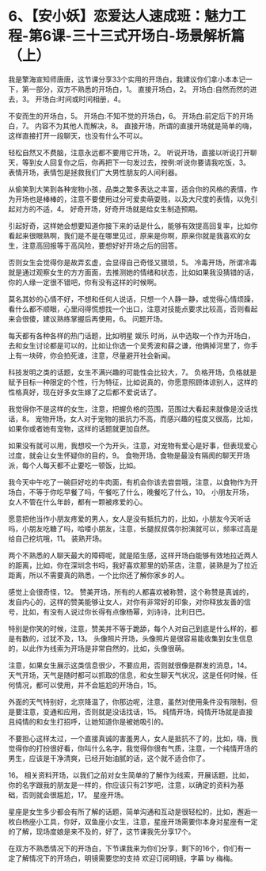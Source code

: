 # 6、【安小妖】恋爱达人速成班：魅力工程-第6课-三十三式开场白-场景解析篇（上）

我是擎海宣知师唐唐，这节课分享33个实用的开场白，我建议你们拿小本本记一下，第一部分，双方不熟悉的开场白，1。 直接开场白，2。 开场白:自然而然的进去，3。 开场白:时间或时间相册，4。

 不安而生的开场白，5。 开场白:不知不觉的开场白，6。 开场白:前定后下的开场白，7。 内容不为其他人而解决，8。 直接开场，所谓的直接开场就是简单的嗨，这样直接打开一段聊天，也没有什么不可以。

轻松自然又不费脑，注意永远都不要用它开场，2。 听说开场，直接以听说打开聊天，等到女人回复你之后，你再把下一句发过去，按例:听说你要请我吃饭，3。 表情开场，表情包是拯救我们广大男性朋友的人间利器。

从偷笑到大笑到各种宠物小孩，品类之繁多表达之丰富，适合你的风格的表情，作为开场也是棒棒的，注意不要使用过分可爱卖萌耍贱，以及大尺度的表情，以免引起对方的不适，4。 好奇开场，好奇开场就是给女生制造预期。

引起好奇，这样她会想要知道你接下来的话是什么，能够有效提高回复率，比如你看起来很眼熟啊，我们是不是在哪里见过，原来是你啊，原来你就是我喜欢的女生，注意高回报等于高风险，要想好好开场之后的回答。

否则女生会觉得你是故弄玄虚，会显得自己奇怪又猥琐，5。 冷毒开场，所谓冷毒就是通过观察女生的方方面面，去推测她的情绪和状态，比如如果我没猜错的话，你的人缘一定很不错吧，你有没有这样的时候啊。

莫名其妙的心情不好，不想和任何人说话，只想一个人静一静，或觉得心情烦躁，看什么都不顺眼，心里闷得慌想找一个出口，注意对技能点要求比较高，否则看起来会很傻，建议熟练掌握后再使用，6。 问题开场。

每天都有各种各样的热门话题，比如明星 娱乐 时尚，从中选取一个作为开场白，去和女生讨论都是可以的，比如让你选一个吴秀波和薛之谦，他俩掉河里了，你手上有一块砖，你会拍死谁，注意，尽量避开社会新闻。

科技发明之类的话题，女生不满兴趣的可能性会比较大，7。 负格开场，负格就是赋予目标一种限定的个性，行为特征，比如说真的，你愿意照顾体谅别人，这样的性格真好，现在好多女生嫁了之后都不爱说话了。

我觉得你不是这样的女生，注意，把握负格的范围，范围过大看起来就像是没话找话，8。 宠物开场，女人对于宠物的抵抗力不高，而感兴趣的程度又很高，比如，如果你或者她有宠物，这样的话题就更加自然。

如果没有就可以用，我想咬一个为开头，注意，对宠物有爱心是好事，但表现爱心过度，就会让女生怀疑你的目的，9。 食物开场，食物是最没有隔阂的聊天开场派，每个人每天都不止要吃一顿饭，比如。

我今天中午吃了一碗巨好吃的牛肉面，有机会你该去尝尝哦，注意，以食物作为开场白，不等于你吃早餐了吗，午餐吃了什么，晚餐吃了什么，10。 小朋友开场，女人不管在什么年龄，都有一颗被疼爱的心。

愿意把他当作小朋友疼爱的男人，女人是没有抵抗力的，比如，小朋友今天听话吗，小朋友吃糖了吗，哈喽小朋友，注意，长腿叔叔偶尔扮演就可以，频率过高是给自己挖坑哦，11。 装熟开场。

两个不熟悉的人聊天最大的障碍呢，就是陌生感，这样开场白能够有效地拉近两人的距离，比如，你在深圳念书吗，我好喜欢那里的奶茶店，注意，装熟是为了拉近距离，所以不需要真的熟悉，一个比你还了解你家乡的人。

感觉上会很奇怪，12。 赞美开场，所有的人都喜欢被称赞，这个称赞是真诚的，发自内心的，这样的赞美能够让女人，对你有非常好的印象，对你释放友善的信号，比如，有没有人说过你长得有点像杨幂，刘诗诗，比利日巴。

特别是你笑的时候，注意，赞美并不等于跪舔，每个人对自己到底是什么样的，都是有数的，过犹不及，13。 头像照片开场，头像照片是很容易能收集到女生信息的，以此作为线索为开场是非常自然的，比如，头像很萌。

注意，如果女生展示这类信息很少，不要应用，否则就很像是群发的消息，14。 天气开场，天气是随时都可以抓取的信息，和女生聊天气状况，这是任何时候，任何情况，都可以使用，并不会尴尬的开场白，15。

 外面的天气特别好，北京降温了，你那边呢，注意，虽然对使用条件没有限制，但是要注意，变通和应用，否则就是没话找话，15。 纯情开场，纯情开场就是直接且纯情的和女生打招呼，让她知道你是被她吸引的。

不要担心这样太过，一个直接真诚的害羞男人，女人是抵抗不了的，比如，嗨，我觉得你的打扮很好看，你叫什么名字，我觉得你很有气质，注意，一个纯情开场的男生，应该是干净清爽，已经开始油腻的话，这个就不适合你了。

16。 相关资料开场，以我们之前对女生简单的了解作为线索，开展话题，比如，你的名字跟我的朋友是一样的，你应该只有21岁吧，注意，以确定的资料为基础，否则就会很尴尬，17。 星座开场。

星座是女生多少都会有所了解的话题，简单沟通和互动是很轻松的，比如，邂逅一枚白杨座小工具，你好，双鱼座小女生，注意，星座开场需要你本身对星座有一定的了解，现场度娘是来不及的，好了，这节课我先分享17个。

在双方不熟悉情况下的开场白，下节课我来为你们分享，剩下的16个，你们有一定了解情况下的开场白，明镜需要您的支持 欢迎订阅明镜，字幕 by 梅梅。

